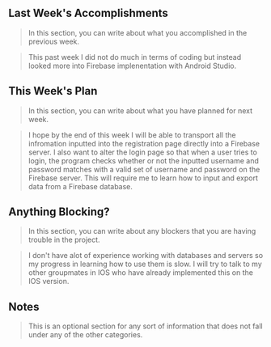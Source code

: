 ## Last Week's Accomplishments

> In this section, you can write about what you accomplished in the previous week.

> This past week I did not do much in terms of coding but instead looked more into Firebase implenentation with Android Studio. 

## This Week's Plan

> In this section, you can write about what you have planned for next week.

> I hope by the end of this week I will be able to transport all the infromation inputted into the registration page directly into a Firebase server. I also want to alter the login page so that when a user tries to login, the program checks whether or not the inputted username and password matches with a valid set of username and password on the Firebase server. This will require me to learn how to input and export data from a Firebase database.

## Anything Blocking?

> In this section, you can write about any blockers that you are having trouble in the project.

> I don't have alot of experience working with databases and servers so my progress in learning how to use them is slow. I will try to talk to my other groupmates in IOS who have already implemented this on the IOS version.

## Notes

> This is an optional section for any sort of information that does not fall under any of the other categories.
